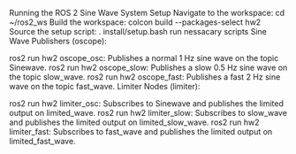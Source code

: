 Running the ROS 2 Sine Wave System
Setup
Navigate to the workspace: cd ~/ros2_ws
Build the workspace: colcon build --packages-select hw2
Source the setup script: . install/setup.bash
run nessacary scripts
Sine Wave Publishers (oscope):

ros2 run hw2 oscope_osc: Publishes a normal 1 Hz sine wave on the topic Sinewave.
ros2 run hw2 oscope_slow: Publishes a slow 0.5 Hz sine wave on the topic slow_wave.
ros2 run hw2 oscope_fast: Publishes a fast 2 Hz sine wave on the topic fast_wave.
Limiter Nodes (limiter):

ros2 run hw2 limiter_osc: Subscribes to Sinewave and publishes the limited output on limited_wave.
ros2 run hw2 limiter_slow: Subscribes to slow_wave and publishes the limited output on limited_slow_wave.
ros2 run hw2 limiter_fast: Subscribes to fast_wave and publishes the limited output on limited_fast_wave.
